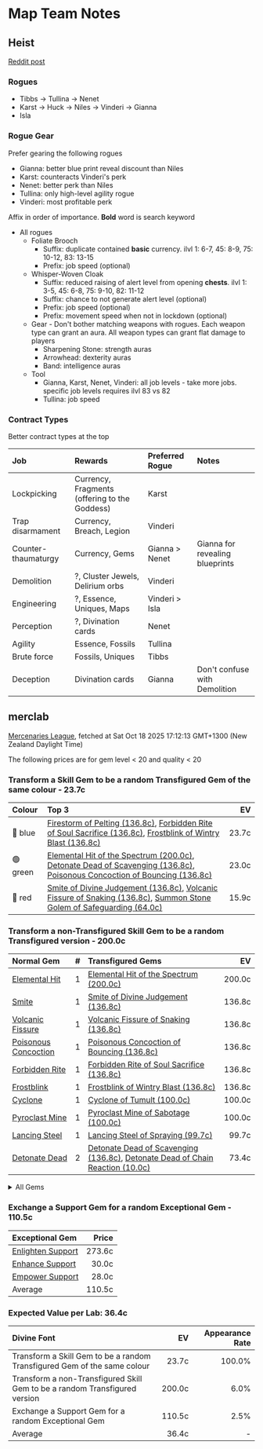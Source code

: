 # Map Team Notes

## Heist

[Reddit post](https://www.reddit.com/r/pathofexile/comments/t9l76f/big_guide_to_heist_how_i_made_a_mirror_in_a_week/)

### Rogues

- Tibbs -> Tullina -> Nenet
- Karst -> Huck -> Niles -> Vinderi -> Gianna
- Isla

### Rogue Gear

Prefer gearing the following rogues

- Gianna: better blue print reveal discount than Niles
- Karst: counteracts Vinderi's perk
- Nenet: better perk than Niles
- Tullina: only high-level agility rogue
- Vinderi: most profitable perk

Affix in order of importance. **Bold** word is search keyword

- All rogues
  - Foliate Brooch
    - Suffix: duplicate contained **basic** currency. ilvl 1: 6-7, 45: 8-9, 75:
      10-12, 83: 13-15
    - Prefix: job speed (optional)
  - Whisper-Woven Cloak
    - Suffix: reduced raising of alert level from opening **chests**. ilvl 1:
      3-5, 45: 6-8, 75: 9-10, 82: 11-12
    - Suffix: chance to not generate alert level (optional)
    - Prefix: job speed (optional)
    - Prefix: movement speed when not in lockdown (optional)
  - Gear - Don't bother matching weapons with rogues. Each weapon type can grant
    an aura. All weapon types can grant flat damage to players
    - Sharpening Stone: strength auras
    - Arrowhead: dexterity auras
    - Band: intelligence auras
  - Tool
    - Gianna, Karst, Nenet, Vinderi: all job levels - take more jobs. specific
      job levels requires ilvl 83 vs 82
    - Tullina: job speed

### Contract Types

Better contract types at the top

| Job                 | Rewards                                       | Preferred Rogue | Notes                           |
| :------------------ | :-------------------------------------------- | :-------------- | :------------------------------ |
| Lockpicking         | Currency, Fragments (offering to the Goddess) | Karst           |                                 |
| Trap disarmament    | Currency, Breach, Legion                      | Vinderi         |                                 |
| Counter-thaumaturgy | Currency, Gems                                | Gianna > Nenet  | Gianna for revealing blueprints |
| Demolition          | ?, Cluster Jewels, Delirium orbs              | Vinderi         |                                 |
| Engineering         | ?, Essence, Uniques, Maps                     | Vinderi > Isla  |                                 |
| Perception          | ?, Divination cards                           | Nenet           |                                 |
| Agility             | Essence, Fossils                              | Tullina         |                                 |
| Brute force         | Fossils, Uniques                              | Tibbs           |                                 |
| Deception           | Divination cards                              | Gianna          | Don't confuse with Demolition   |

## merclab

[Mercenaries League](https://poe.ninja/economy/mercenaries/skill-gems), fetched at Sat Oct 18 2025 17:12:13 GMT+1300 (New Zealand Daylight Time)

The following prices are for gem level < 20 and quality < 20

### Transform a Skill Gem to be a random Transfigured Gem of the same colour - 23.7c

Colour | Top 3 | EV
:- | :- | -:
🔵 blue | [Firestorm of Pelting (136.8c)](https://poe.ninja/economy/mercenaries/skill-gems/firestorm-of-pelting-1), [Forbidden Rite of Soul Sacrifice (136.8c)](https://poe.ninja/economy/mercenaries/skill-gems/forbidden-rite-of-soul-sacrifice-1), [Frostblink of Wintry Blast (136.8c)](https://poe.ninja/economy/mercenaries/skill-gems/frostblink-of-wintry-blast-1) | 23.7c
🟢 green | [Elemental Hit of the Spectrum (200.0c)](https://poe.ninja/economy/mercenaries/skill-gems/elemental-hit-of-the-spectrum-1), [Detonate Dead of Scavenging (136.8c)](https://poe.ninja/economy/mercenaries/skill-gems/detonate-dead-of-scavenging-1), [Poisonous Concoction of Bouncing (136.8c)](https://poe.ninja/economy/mercenaries/skill-gems/poisonous-concoction-of-bouncing-1) | 23.0c
🔴 red | [Smite of Divine Judgement (136.8c)](https://poe.ninja/economy/mercenaries/skill-gems/smite-of-divine-judgement-1), [Volcanic Fissure of Snaking (136.8c)](https://poe.ninja/economy/mercenaries/skill-gems/volcanic-fissure-of-snaking-1), [Summon Stone Golem of Safeguarding (64.0c)](https://poe.ninja/economy/mercenaries/skill-gems/summon-stone-golem-of-safeguarding-1) | 15.9c

### Transform a non-Transfigured Skill Gem to be a random Transfigured version - 200.0c
Normal Gem | # | Transfigured Gems | EV
 :- | -: | :- | -: 
[Elemental Hit](https://www.poewiki.net/wiki/Elemental_Hit) | 1 | [Elemental Hit of the Spectrum (200.0c)](https://poe.ninja/economy/mercenaries/skill-gems/elemental-hit-of-the-spectrum-1) | 200.0c
[Smite](https://www.poewiki.net/wiki/Smite) | 1 | [Smite of Divine Judgement (136.8c)](https://poe.ninja/economy/mercenaries/skill-gems/smite-of-divine-judgement-1) | 136.8c
[Volcanic Fissure](https://www.poewiki.net/wiki/Volcanic_Fissure) | 1 | [Volcanic Fissure of Snaking (136.8c)](https://poe.ninja/economy/mercenaries/skill-gems/volcanic-fissure-of-snaking-1) | 136.8c
[Poisonous Concoction](https://www.poewiki.net/wiki/Poisonous_Concoction) | 1 | [Poisonous Concoction of Bouncing (136.8c)](https://poe.ninja/economy/mercenaries/skill-gems/poisonous-concoction-of-bouncing-1) | 136.8c
[Forbidden Rite](https://www.poewiki.net/wiki/Forbidden_Rite) | 1 | [Forbidden Rite of Soul Sacrifice (136.8c)](https://poe.ninja/economy/mercenaries/skill-gems/forbidden-rite-of-soul-sacrifice-1) | 136.8c
[Frostblink](https://www.poewiki.net/wiki/Frostblink) | 1 | [Frostblink of Wintry Blast (136.8c)](https://poe.ninja/economy/mercenaries/skill-gems/frostblink-of-wintry-blast-1) | 136.8c
[Cyclone](https://www.poewiki.net/wiki/Cyclone) | 1 | [Cyclone of Tumult (100.0c)](https://poe.ninja/economy/mercenaries/skill-gems/cyclone-of-tumult-1) | 100.0c
[Pyroclast Mine](https://www.poewiki.net/wiki/Pyroclast_Mine) | 1 | [Pyroclast Mine of Sabotage (100.0c)](https://poe.ninja/economy/mercenaries/skill-gems/pyroclast-mine-of-sabotage-1) | 100.0c
[Lancing Steel](https://www.poewiki.net/wiki/Lancing_Steel) | 1 | [Lancing Steel of Spraying (99.7c)](https://poe.ninja/economy/mercenaries/skill-gems/lancing-steel-of-spraying-1) | 99.7c
[Detonate Dead](https://www.poewiki.net/wiki/Detonate_Dead) | 2 | [Detonate Dead of Scavenging (136.8c)](https://poe.ninja/economy/mercenaries/skill-gems/detonate-dead-of-scavenging-1), [Detonate Dead of Chain Reaction (10.0c)](https://poe.ninja/economy/mercenaries/skill-gems/detonate-dead-of-chain-reaction-1) | 73.4c

<details><summary> All Gems </summary>

```
- 200.0 Elemental Hit (1, Elemental Hit of the Spectrum)
- 136.8 Smite (1, Smite of Divine Judgement)
- 136.8 Volcanic Fissure (1, Volcanic Fissure of Snaking)
- 136.8 Poisonous Concoction (1, Poisonous Concoction of Bouncing)
- 136.8 Forbidden Rite (1, Forbidden Rite of Soul Sacrifice)
- 136.8 Frostblink (1, Frostblink of Wintry Blast)
- 100.0 Cyclone (1, Cyclone of Tumult)
- 100.0 Pyroclast Mine (1, Pyroclast Mine of Sabotage)
- 99.7 Lancing Steel (1, Lancing Steel of Spraying)
- 73.4 Detonate Dead (2, Detonate Dead of Scavenging, Detonate Dead of Chain Reaction)
- 73.4 Firestorm (2, Firestorm of Pelting, Firestorm of Meteors)
- 73.4 Penance Brand (2, Penance Brand of Dissipation, Penance Brand of Conduction)
- 70.7 Blight (2, Blight of Contagion, Blight of Atrophy)
- 41.3 Mirror Arrow (2, Mirror Arrow of Bombarding Clones, Mirror Arrow of Prismatic Clones)
- 40.0 Flame Surge (1, Flame Surge of Combusting)
- 40.0 Ice Spear (1, Ice Spear of Splitting)
- 37.5 Lacerate (2, Lacerate of Haemorrhage, Lacerate of Butchering)
- 37.0 Viper Strike (1, Viper Strike of the Mamba)
- 35.5 Summon Stone Golem (2, Summon Stone Golem of Safeguarding, Summon Stone Golem of Hordes)
- 34.0 Blink Arrow (2, Blink Arrow of Bombarding Clones, Blink Arrow of Prismatic Clones)
- 32.3 Cremation (2, Cremation of the Volcano, Cremation of Exhuming)
- 32.3 Icicle Mine (2, Icicle Mine of Fanning, Icicle Mine of Sabotage)
- 31.6 Summon Carrion Golem (2, Summon Carrion Golem of Hordes, Summon Carrion Golem of Scavenging)
- 31.0 Righteous Fire (1, Righteous Fire of Arcane Devotion)
- 30.4 Crackling Lance (2, Crackling Lance of Disintegration, Crackling Lance of Branching)
- 30.0 Spark (2, Spark of the Nova, Spark of Unpredictability)
- 26.3 Ball Lightning (2, Ball Lightning of Orbiting, Ball Lightning of Static)
- 25.6 Flameblast (2, Flameblast of Celerity, Flameblast of Contraction)
- 25.3 Animate Weapon (2, Animate Weapon of Ranged Arms, Animate Weapon of Self Reflection)
- 24.0 Summon Holy Relic (1, Summon Holy Relic of Conviction)
- 20.3 Bladefall (2, Bladefall of Volleys, Bladefall of Impaling)
- 20.0 Ice Shot (1, Ice Shot of Penetration)
- 20.0 Scourge Arrow (1, Scourge Arrow of Menace)
- 20.0 Kinetic Blast (1, Kinetic Blast of Clustering)
- 20.0 Kinetic Bolt (1, Kinetic Bolt of Fragmentation)
- 20.0 Lightning Conduit (1, Lightning Conduit of the Heavens)
- 20.0 Lightning Trap (1, Lightning Trap of Sparking)
- 20.0 Power Siphon (1, Power Siphon of the Archmage)
- 20.0 Purifying Flame (1, Purifying Flame of Revelations)
- 20.0 Storm Brand (1, Storm Brand of Indecision)
- 20.0 Summon Lightning Golem (1, Summon Lightning Golem of Hordes)
- 20.0 Summon Raging Spirit (1, Summon Raging Spirit of Enormity)
- 20.0 Summon Skeletons (2, Summon Skeletons of Mages, Summon Skeletons of Archers)
- 16.1 Raise Zombie (2, Raise Zombie of Falling, Raise Zombie of Slamming)
- 15.9 Hexblast (2, Hexblast of Havoc, Hexblast of Contradiction)
- 15.8 Bodyswap (1, Bodyswap of Sacrifice)
- 15.5 Rain of Arrows (2, Rain of Arrows of Saturation, Rain of Arrows of Artillery)
- 15.0 Dual Strike (1, Dual Strike of Ambidexterity)
- 15.0 Frenzy (1, Frenzy of Onslaught)
- 15.0 Lightning Strike (1, Lightning Strike of Arcing)
- 15.0 Seismic Trap (1, Seismic Trap of Swells)
- 15.0 Ice Nova (2, Ice Nova of Frostbolts, Ice Nova of Deep Freeze)
- 14.7 Tornado (3, Tornado of Elemental Turbulence, Tornado Shot of Cloudburst, Tornado Shot)
- 14.5 Toxic Rain (2, Toxic Rain of Withering, Toxic Rain of Sporeburst)
- 14.4 Armageddon Brand (2, Armageddon Brand of Volatility, Armageddon Brand of Recall)
- 14.0 Lightning Tendrils (2, Lightning Tendrils of Eccentricity, Lightning Tendrils of Escalation)
- 13.9 Eye of Winter (2, Eye of Winter of Transience, Eye of Winter of Finality)
- 13.6 Discharge (1, Discharge of Misery)
- 13.6 Divine Ire (2, Divine Ire of Holy Lightning, Divine Ire of Disintegration)
- 13.5 Raise Spectre (1, Raise Spectre of Transience)
- 12.9 Summon Chaos Golem (2, Summon Chaos Golem of Hordes, Summon Chaos Golem of the Maelström)
- 12.7 Ethereal Knives (2, Ethereal Knives of Lingering Blades, Ethereal Knives of the Massacre)
- 12.3 Soulrend (2, Soulrend of the Spiral, Soulrend of Reaping)
- 12.0 Galvanic Field (1, Galvanic Field of Intensity)
- 11.8 Frost Bomb (2, Frost Bomb of Instability, Frost Bomb of Forthcoming)
- 11.8 Artillery Ballista (2, Artillery Ballista of Cross Strafe, Artillery Ballista of Focus Fire)
- 11.6 Summon Ice Golem (2, Summon Ice Golem of Hordes, Summon Ice Golem of Shattering)
- 11.3 Cold Snap (1, Cold Snap of Power)
- 11.1 Summon Reaper (2, Summon Reaper of Revenants, Summon Reaper of Eviscerating)
- 10.8 Incinerate (2, Incinerate of Venting, Incinerate of Expanse)
- 10.5 Spectral Throw (1, Spectral Throw of Materialising)
- 10.1 Flicker Strike (1, Flicker Strike of Power)
- 10.0 Ground Slam (1, Ground Slam of Earthshaking)
- 10.0 Molten Strike (1, Molten Strike of the Zenith)
- 10.0 Bear Trap (1, Bear Trap of Skewers)
- 10.0 Double Strike (2, Double Strike of Impaling, Double Strike of Momentum)
- 10.0 Fire Trap (1, Fire Trap of Blasting)
- 10.0 Frost Blades (1, Frost Blades of Katabasis)
- 10.0 Puncture (1, Puncture of Shanking)
- 10.0 Splitting Steel (1, Splitting Steel of Ammunition)
- 10.0 Glacial Cascade (1, Glacial Cascade of the Fissure)
- 10.0 Vortex (1, Vortex of Projection)
- 9.5 Ice Trap (1, Ice Trap of Hollowness)
- 9.5 Essence Drain (2, Essence Drain of Wickedness, Essence Drain of Desperation)
- 9.4 Barrage (1, Barrage of Volley Fire)
- 9.4 Explosive Concoction (1, Explosive Concoction of Destruction)
- 9.4 Blade Blast (2, Blade Blast of Unloading, Blade Blast of Dagger Detonation)
- 9.4 Flame Dash (1, Flame Dash of Return)
- 9.3 Rage Vortex (1, Rage Vortex of Berserking)
- 9.0 Animate Guardian (1, Animate Guardian of Smiting)
- 9.0 Blade Trap (2, Blade Trap of Laceration, Blade Trap of Greatswords)
- 9.0 Caustic Arrow (1, Caustic Arrow of Poison)
- 9.0 Wild Strike (1, Wild Strike of Extremes)
- 8.8 Galvanic Arrow (2, Galvanic Arrow of Surging, Galvanic Arrow of Energy)
- 8.8 Contagion (2, Contagion of Transference, Contagion of Subsiding)
- 8.8 Scorching Ray (1, Scorching Ray of Immolation)
- 8.5 Absolution (1, Absolution of Inspiring)
- 7.6 Volatile Dead (2, Volatile Dead of Seething, Volatile Dead of Confinement)
- 7.5 Perforate (2, Perforate of Duality, Perforate of Bloodshed)
- 7.5 Summon Flame Golem (2, Summon Flame Golem of Hordes, Summon Flame Golem of the Meteor)
- 7.5 Blade Vortex (1, Blade Vortex of the Scythe)
- 7.5 Reave (1, Reave of Refraction)
- 7.5 Lightning Spire Trap (2, Lightning Spire Trap of Overloading, Lightning Spire Trap of Zapping)
- 7.5 Storm Rain (2, Storm Rain of the Fence, Storm Rain of the Conduit)
- 7.3 Boneshatter (2, Boneshatter of Complex Trauma, Boneshatter of Carnage)
- 7.1 Exsanguinate (1, Exsanguinate of Transmission)
- 7.0 Cleave (1, Cleave of Rage)
- 7.0 Void Sphere (1, Void Sphere of Rending)
- 6.8 Arc (5, Arc of Oscillating, Arc of Surging, Arcanist Brand, Arctic Armour, Arcane Cloak)
- 6.0 Spectral Shield Throw (1, Spectral Shield Throw of Shattering)
- 5.6 Shield Crush (1, Shield Crush of the Chieftain)
- 5.3 Explosive Trap (2, Explosive Trap of Shrapnel, Explosive Trap of Magnitude)
- 5.0 Consecrated Path (1, Consecrated Path of Endurance)
- 5.0 Earthquake (1, Earthquake of Amplification)
- 5.0 Ice Crash (1, Ice Crash of Cadence)
- 5.0 Leap Slam (1, Leap Slam of Groundbreaking)
- 5.0 Tectonic Slam (1, Tectonic Slam of Cataclysm)
- 5.0 Blade Flurry (1, Blade Flurry of Incision)
- 5.0 Burning Arrow (1, Burning Arrow of Vigour)
- 5.0 Shattering Steel (1, Shattering Steel of Ammunition)
- 5.0 Snipe (1, Sniper's Mark)
- 5.0 Split Arrow (1, Split Arrow of Splitting)
- 5.0 Bane (1, Bane of Condemnation)
- 4.9 Stormbind (1, Stormbind of Teleportation)
- 4.6 Lightning Arrow (1, Lightning Arrow of Electrocution)
- 4.6 Shrapnel Ballista (1, Shrapnel Ballista of Steel)
- 4.4 Wither (1, Withering Step)
- 4.0 Bladestorm (1, Bladestorm of Uncertainty)
- 4.0 Dominating Blow (1, Dominating Blow of Inspiring)
- 4.0 Sunder (1, Sunder of Earthbreaking)
- 4.0 Siege Ballista (1, Siege Ballista of Splintering)
- 3.6 Holy Flame Totem (1, Holy Flame Totem of Ire)
- 3.2 Infernal Blow (1, Infernal Blow of Immolation)
- 3.0 Glacial Hammer (1, Glacial Hammer of Shattering)
- 2.3 Earthshatter (2, Earthshatter of Prominence, Earthshatter of Fragility)
- 2.0 Frozen Legion (1, Frozen Legion of Rallying)
```

</details>

### Exchange a Support Gem for a random Exceptional Gem - 110.5c

Exceptional Gem | Price
 :- | -: 
[Enlighten Support](https://poe.ninja/economy/mercenaries/skill-gems/enlighten-support-1) | 273.6c
[Enhance Support](https://poe.ninja/economy/mercenaries/skill-gems/enhance-support-1) | 30.0c
[Empower Support](https://poe.ninja/economy/mercenaries/skill-gems/empower-support-1) | 28.0c
Average | 110.5c

### Expected Value per Lab: 36.4c

Divine Font | EV | Appearance Rate
 :- | -: | -: 
Transform a Skill Gem to be a random Transfigured Gem of the same colour | 23.7c | 100.0%
Transform a non-Transfigured Skill Gem to be a random Transfigured version | 200.0c | 6.0%
Exchange a Support Gem for a random Exceptional Gem | 110.5c | 2.5%
Average | 36.4c | -